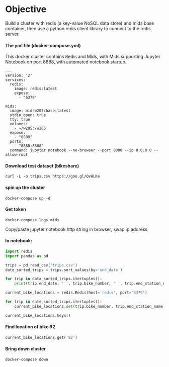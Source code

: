 # Objective
Build a cluster with redis (a key-value NoSQL data store) and mids base container, then use a python redis client library to connect to the redis server.

#### The yml file (docker-compose.yml)
This docker cluster contains Redis and Mids, with Mids supporting Jupyter Notebook on port 8888, with automated notebook startup.
```
---
version: '2'
services:
  redis:
    image: redis:latest
    expose:
      - "6379"

mids:
  image: midsw205/base:latest
  stdin_open: true
  tty: true
  volumes:
    - ~/w205:/w205
  expose:
    - "8888"
  ports:
    - "8888:8888"
  command: jupyter notebook --no-browser --port 8888 --ip 0.0.0.0 --allow-root
```

#### Download test dataset (bikeshare)
```
curl -L -o trips.csv https://goo.gl/QvHLKe
```

#### spin up the cluster
```
docker-compose up -d
```

#### Get token
```
docker-compose logs mids
```
Copy/paste jupyter notebook http string in browser, swap ip address

#### In notebook:
```python
import redis
import pandas as pd

trips = pd.read_csv('trips.csv')
date_sorted_trips = trips.sort_values(by='end_date')

for trip in data_sorted_trips.itertuples():
    print(trip.end_date, ' ', trip.bike_number, ' ', trip.end_station_name)

current_bike_locations = redis.Redis(host='redis', port='6379')

for trip in date_sorted_trips.itertuples():
    current_bike_locations.set(trip.bike_number, trip.end_station_name)

current_bike_locations.keys()
```

#### Find location of bike 92
```python
current_bike_locations.get('92')
```

#### Bring down cluster
```
docker-compose down
```

